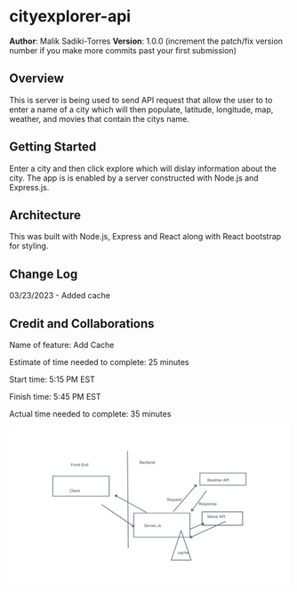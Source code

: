 # cityexplorer-api 

**Author**: Malik Sadiki-Torres
**Version**: 1.0.0 (increment the patch/fix version number if you make more commits past your first submission)

## Overview

This is server is being used to send API request that allow the user to to enter a name of a city which will then populate, latitude, longitude, map, weather, and movies that contain the citys name.

## Getting Started

Enter a city and then click explore which will dislay information about the city. The app is is enabled by a server constructed with Node.js and Express.js.


## Architecture
<!-- Provide a detailed description of the application design. What technologies (languages, libraries, etc) you're using, and any other relevant design information. -->

This was built with Node.js, Express and React along with React bootstrap for styling.

## Change Log

03/23/2023 - Added cache

## Credit and Collaborations
<!-- Give credit (and a link) to other people or resources that helped you build this application. --> 

Name of feature: Add Cache

Estimate of time needed to complete: 25 minutes

Start time: 5:15 PM EST

Finish time: 5:45 PM EST

Actual time needed to complete: 35 minutes 

![Data Flow](/img/lab10.png)
